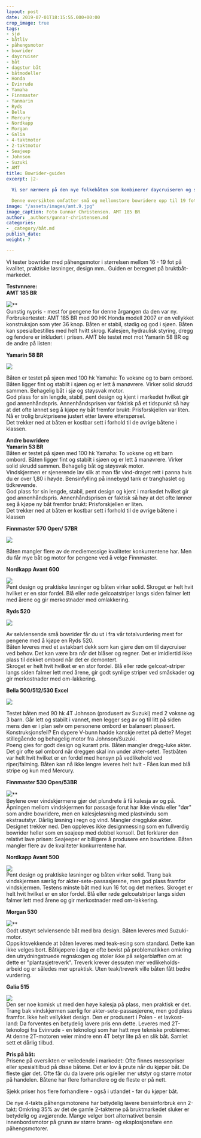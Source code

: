 ```yaml
---
layout: post
date: 2019-07-01T18:15:55.000+00:00
crop_image: true
tags:
- sjø
- båtliv
- påhengsmotor
- bowrider
- daycruiser
- båt
- dagstur båt
- båtmodeller
- Honda
- Evinrude
- Yamaha
- Finnmaster
- Yanmarin
- Ryds
- Bella
- Mercury
- Nordkapp
- Morgan
- Galia
- 4-taktmotor
- 2-taktmotor
- Seajeep
- Johnson
- Suzuki
- AMT
title: Bowrider-guiden
excerpt: |2-

  Vi ser nærmere på den nye folkebåten som kombinerer daycruiseren og seajeepens prakstiske fordeler: Lettstelt, selvlensende og muligheter for beskyttelse mot vind og regn.

  Denne oversikten omfatter små og mellomstore bowridere opp til 19 fot. Prisene er ikke oppdatert til dagens priser og kan tolkes som priser på nyere bruktbåter i dag. Det er i tillegg kommet bowridere med aluminiumsskrog som ikke er med i oversikten.
image: "/assets/images/amt.9.jpg"
image_caption: Foto Gunnar Christensen. AMT 185 BR
author: _authors/gunnar-christensen.md
categories:
- _category/båt.md
publish_date: 
weight: 7

---
```

Vi tester bowrider med påhengsmotor i størrelsen mellom 16 - 19 fot på kvalitet, praktiske løsninger, design mm.. Guiden er beregnet på bruktbåt-markedet.

**Testvnnere:**  
**AMT 185 BR**

![](/assets/images/amt185br.2.jpg)**  
Gunstig nypris - mest for pengene for denne årgangen da den var ny. Forbrukertestet: AMT 185 BR med 90 HK Honda modell 2007 er en vellykket konstruksjon som yter 36 knop. Båten er stabil, stødig og god i sjøen. Båten kan spesialbestilles med helt hvitt skrog. Kalesjen, hydraulisk styring, dregg og fendere er inkludert i prisen. AMT ble testet mot mot Yamarin 58 BR og de andre på listen:

**Yamarin 58 BR**

![](/assets/images/yam58br.jpg)

Båten er testet på sjøen med 100 hk Yamaha: To voksne og to barn ombord. Båten ligger fint og stabilt i sjøen og er lett å manøvrere. Virker solid skrudd sammen. Behagelig båt i sjø og støysvak motor.  
God plass for sin lengde, stabil, pent design og kjent i markedet hvilket gir god annenhåndspris. Annenhåndsprisen var faktisk på et tidspunkt så høy at det ofte lønnet seg å kjøpe ny båt fremfor brukt: Prisforskjellen var liten. Nå er trolig bruktprisene justert etter lavere etterspørsel.  
Det trekker ned at båten er kostbar sett i forhold til de øvrige båtene i klassen.

**Andre bowridere**  
**Yamarin 53 BR**  
Båten er testet på sjøen med 100 hk Yamaha: To voksne og ett barn ombord. Båten ligger fint og stabilt i sjøen og er lett å manøvrere. Virker solid skrudd sammen. Behagelig båt og støysvak motor.  
Vindskjermen er sjenerende lav slik at man får vind-draget rett i panna hvis du er over 1,80 i høyde. Bensinfylling på innebygd tank er tranghaslet og tidkrevende.  
God plass for sin lengde, stabil, pent design og kjent i markedet hvilket gir god annenhåndspris. Annenhåndsprisen er faktisk så høy at det ofte lønner seg å kjøpe ny båt fremfor brukt: Prisforskjellen er liten.  
Det trekker ned at båten er kostbar sett i forhold til de øvrige båtene i klassen

**Finnmaster 570 Open/ 57BR**

![](/assets/images/finn5700.jpg)

Båten mangler flere av de mediemessige kvaliteter konkurrentene har. Men du får mye båt og motor for pengene ved å velge Finnmaster.

**Nordkapp Avant 600**

![](/assets/images/avant600.jpg)  
Pent design og praktiske løsninger og båten virker solid. Skroget er helt hvit hvilket er en stor fordel. Blå eller røde gelcoatstriper langs siden falmer lett med årene og gir merkostnader med omlakkering.

**Ryds 520**

![](/assets/images/ryds520.jpg)

Av selvlensende små bowrider får du ut i fra vår totalvurdering mest for pengene med å kjøpe en Ryds 520.  
Båten leveres med et avtakbart dekk som kan gjøre den om til daycruiser ved behov. Det kan være bra når det blåser og regner. Det er imidlertid ikke plass til dekket ombord når det er demontert.  
Skroget er helt hvit hvilket er en stor fordel. Blå eller røde gelcoat-striper langs siden falmer lett med årene, gir godt synlige striper ved småskader og gir merkostnader med om-lakkering.

**Bella 500/512/530 Excel**

![](/assets/images/bella512.jpg)

Testet båten med 90 hk 4T Johnson (produsert av Suzuki) med 2 voksne og 3 barn. Går lett og stabilt i vannet, men legger seg av og til litt på siden mens den er i plan selv om personene ombord er balansert plassert. Konstruksjonsfeil? En dypere V-bunn hadde kanskje rettet på dette? Meget stillegående og behagelig motor fra Johnson/Suzuki.  
Poeng gies for godt design og kurant pris. Båten mangler dregg-luke akter. Det gir ofte søl ombord når dreggen skal inn under akter-setet. Testbåten var helt hvit hvilket er en fordel med hensyn på vedlikehold ved riper/falming. Båten kan nå ikke lengre leveres helt hvit - Fåes kun med blå stripe og kun med Mercury.

**Finnmaster 530 Open/53BR**

![](/assets/images/finnmaster-530.jpg)**  
Bøylene over vindskjermene gjør det plundrete å få kalesja av og på. Åpningen mellom vindskjermen for passasje forut har ikke vindu eller "dør" som andre bowridere, men en kalesjeløsning med plastvindu som ekstrautstyr. Dårlig løsning i regn og vind. Mangler dreggluke akter.  
Designet trekker ned. Den oppleves ikke designmessing som en fullverdig bowrider heller som en seajeep med dobbel konsoll. Det forklarer den relativt lave prisen: Seajeeper er billigere å produsere enn bowridere. Båten mangler flere av de kvaliteter konkurrentene har.

**Nordkapp Avant 500**

![](/assets/images/avant_500.jpg)  
Pent design og praktiske løsninger og båten virker solid. Trang bak vindskjermen særlig for akter-sete-passasjerene, men god plass framfor vindskjermen. Testens minste båt med kun 16 fot og det merkes. Skroget er helt hvit hvilket er en stor fordel. Blå eller røde gelcoatstriper langs siden falmer lett med årene og gir merkostnader med om-lakkering.

**Morgan 530**

![](/assets/images/morgan-5250.jpg)**  
Godt utstyrt selvlensende båt med bra design. Båten leveres med Suzuki-motor.  
Oppsiktsvekkende at båten leveres med teak-esing som standard. Dette kan ikke velges bort. Båtkjøpere i dag er ofte bevist på problematikken omkring den utrydningstruede regnskogen og stoler ikke på selgerbløffen om at dette er "plantasjetreverk". Treverk krever dessuten mer vedlikeholds-arbeid og er således mer upraktisk. Uten teak/treverk ville båten fått bedre vurdering.

**Galia 515**

![](/assets/images/galia515.jpg)  
Den ser noe komisk ut med den høye kalesja på plass, men praktisk er det. Trang bak vindskjermen særlig for akter-sete-passasjerene, men god plass framfor. Ikke helt vellykket design. Den er produsert i Polen - et lavkost-land: Da forventes en betydelig lavere pris enn dette. Leveres med 2T-teknologi fra Evinrude - en teknologi som har hatt mye tekniske problemer. At denne 2T-motoren veier mindre enn 4T betyr lite på en slik båt. Samlet sett et dårlig tilbud.

**Pris på båt:**  
Prisene på oversikten er veiledende i markedet: Ofte finnes messepriser eller spesialtilbud på disse båtene. Det er lov å prute når du kjøper båt. De fleste gjør det. Ofte får du da lavere pris og/eller mer utstyr og større motor på handelen. Båtene har flere forhandlere og de fleste er på nett.

Sjekk priser hos flere forhandlere - også i utlandet - før du kjøper båt.

De nye 4-takts påhengsmotorene har betydelig lavere bensinforbruk enn 2-takt: Omkring 35% av det de gamle 2-takterne på bruktmarkedet sluker er betydelig og avgjørende. Mange velger bort alternativet bensin innenbordsmotor på grunn av større brann- og eksplosjonsfare enn påhengsmotorer.
